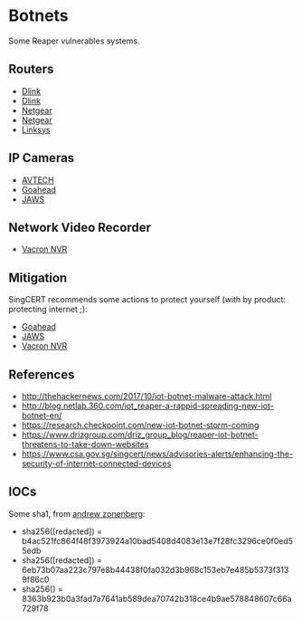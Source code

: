 
# Botnets

Some Reaper vulnerables systems.

## Routers

* [Dlink](https://blogs.securiteam.com/index.php/archives/3364)
* [Dlink](http://www.s3cur1ty.de/m1adv2013-003)
* [Netgear](https://blogs.securiteam.com/index.php/archives/3409)
* [Netgear](http://seclists.org/bugtraq/2013/Jun/8)
* [Linksys](http://www.s3cur1ty.de/m1adv2013-004)

## IP Cameras

* [AVTECH](https://github.com/Trietptm-on-Security/AVTECH)
* [Goahead](https://pierrekim.github.io/blog/2017-03-08-camera-goahead-0day.html)
* [JAWS](https://www.pentestpartners.com/blog/pwning-cctv-cameras/)

## Network Video Recorder

* [Vacron NVR](https://blogs.securiteam.com/index.php/archives/3445)

## Mitigation

SingCERT recommends some actions to protect yourself (with by product: protecting internet ;):

* [Goahead](https://pierrekim.github.io/blog/2017-03-08-camera-goahead-0day.html)
* [JAWS](https://www.pentestpartners.com/blog/pwning-cctv-cameras/)
* [Vacron NVR](https://blogs.securiteam.com/index.php/archives/3445)

## References

- http://thehackernews.com/2017/10/iot-botnet-malware-attack.html
- http://blog.netlab.360.com/iot_reaper-a-rappid-spreading-new-iot-botnet-en/
- https://research.checkpoint.com/new-iot-botnet-storm-coming
- https://www.drizgroup.com/driz_group_blog/reaper-iot-botnet-threatens-to-take-down-websites
- https://www.csa.gov.sg/singcert/news/advisories-alerts/enhancing-the-security-of-internet-connected-devices

## IOCs

Some sha1, from [andrew zonenberg](https://twitter.com/azonenberg/status/1173540000807280641):
- sha256([redacted]) = b4ac521fc864f48f3973924a10bad5408d4083e13e7f28fc3296ce0f0ed55edb
- sha256([redacted]) = 6eb73b07aa223c797e8b44438f0fa032d3b968c153eb7e485b5373f3139f86c0
- sha256() = 8363b923b0a3fad7a7641ab589dea70742b318ce4b9ae578848607c66a729f78